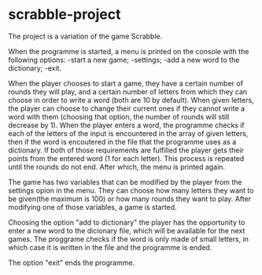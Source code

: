 # scrabble-project

The project is a variation of the game Scrabble.

When the programme is started, a menu is printed on the console with the following options:
-start a new game;
-settings;
-add a new word to the dictionary;
-exit.

When the player chooses to start a game, they have a certain number of rounds they will play, and a certain number of letters from which they can choose in order to write a word (both are 10 by default). When given letters, the player can choose to change their current ones if they cannot write a word with them (choosing that option, the number of rounds will still decrease by 1). When the player enters a word, the programme checks if each of the letters of the input is encountered in the array of given letters, then if the word is encoutered in the file that the programme uses as a dictionary. If both of those requirements are fulfilled the player gets their points from the entered word (1 for each letter). This process is repeated until the rounds do not end. After which, the menu is printed again.

The game has two variables that can be modified by the player from the settings opion in the menu. They can choose how many letters they want to be given(the maximum is 100) or how many rounds they want to play. After modifying one of those variables, a game is started.

Choosing the option "add to dictionary" the player has the opportunity to enter a new word to the dicionary file, which will be available for the next games. The proggrame checks if the word is only made of small letters, in which case it is written in the file and the programme is ended.

The option "exit" ends the programme.

